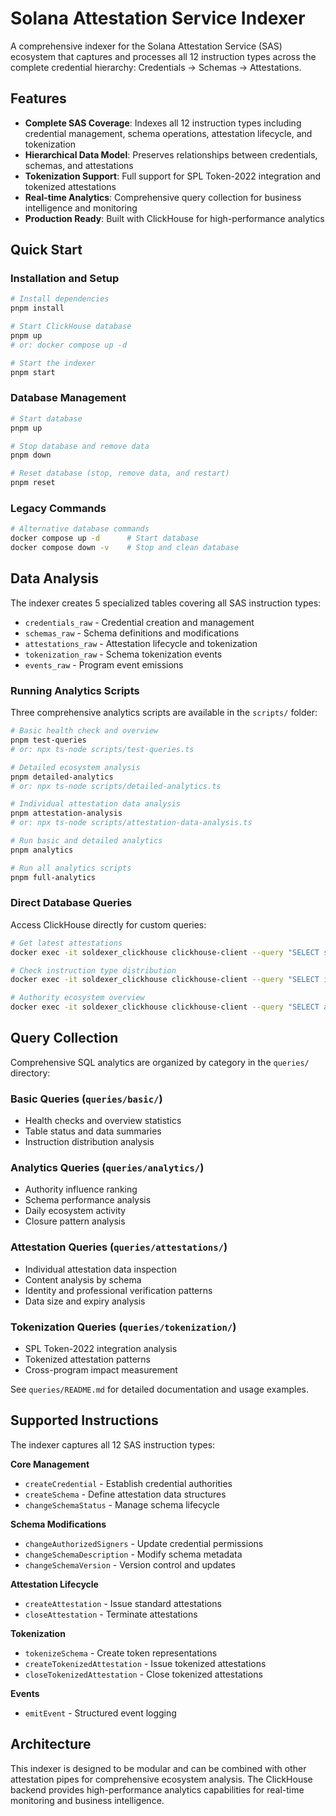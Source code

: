 # Solana Attestation Service Indexer

A comprehensive indexer for the Solana Attestation Service (SAS) ecosystem that captures and processes all 12 instruction types across the complete credential hierarchy: Credentials → Schemas → Attestations.

## Features

- **Complete SAS Coverage**: Indexes all 12 instruction types including credential management, schema operations, attestation lifecycle, and tokenization
- **Hierarchical Data Model**: Preserves relationships between credentials, schemas, and attestations
- **Tokenization Support**: Full support for SPL Token-2022 integration and tokenized attestations
- **Real-time Analytics**: Comprehensive query collection for business intelligence and monitoring
- **Production Ready**: Built with ClickHouse for high-performance analytics

## Quick Start

### Installation and Setup

```bash
# Install dependencies
pnpm install

# Start ClickHouse database
pnpm up
# or: docker compose up -d

# Start the indexer
pnpm start
```

### Database Management

```bash
# Start database
pnpm up

# Stop database and remove data
pnpm down

# Reset database (stop, remove data, and restart)
pnpm reset
```

### Legacy Commands

```bash
# Alternative database commands
docker compose up -d      # Start database
docker compose down -v    # Stop and clean database
```

## Data Analysis

The indexer creates 5 specialized tables covering all SAS instruction types:

- `credentials_raw` - Credential creation and management
- `schemas_raw` - Schema definitions and modifications  
- `attestations_raw` - Attestation lifecycle and tokenization
- `tokenization_raw` - Schema tokenization events
- `events_raw` - Program event emissions

### Running Analytics Scripts

Three comprehensive analytics scripts are available in the `scripts/` folder:

```bash
# Basic health check and overview
pnpm test-queries
# or: npx ts-node scripts/test-queries.ts

# Detailed ecosystem analysis  
pnpm detailed-analytics
# or: npx ts-node scripts/detailed-analytics.ts

# Individual attestation data analysis
pnpm attestation-analysis
# or: npx ts-node scripts/attestation-data-analysis.ts

# Run basic and detailed analytics
pnpm analytics

# Run all analytics scripts
pnpm full-analytics
```

### Direct Database Queries

Access ClickHouse directly for custom queries:

```bash
# Get latest attestations
docker exec -it soldexer_clickhouse clickhouse-client --query "SELECT slot, timestamp, credential_pda, schema_pda, authority, claim_data, expiry FROM attestations_raw ORDER BY slot DESC LIMIT 10;"

# Check instruction type distribution
docker exec -it soldexer_clickhouse clickhouse-client --query "SELECT instruction_type, COUNT(*) as count FROM (SELECT instruction_type FROM credentials_raw UNION ALL SELECT instruction_type FROM schemas_raw UNION ALL SELECT instruction_type FROM attestations_raw) GROUP BY instruction_type ORDER BY count DESC;"

# Authority ecosystem overview
docker exec -it soldexer_clickhouse clickhouse-client --query "SELECT authority, COUNT(DISTINCT credential_pda) as credentials, COUNT(DISTINCT schema_pda) as schemas, COUNT(DISTINCT attestation_pda) as attestations FROM (SELECT authority, credential_pda, '' as schema_pda, '' as attestation_pda FROM credentials_raw WHERE instruction_type = 'createCredential' UNION ALL SELECT authority, credential_pda, schema_pda, '' as attestation_pda FROM schemas_raw WHERE instruction_type = 'createSchema' UNION ALL SELECT authority, credential_pda, schema_pda, attestation_pda FROM attestations_raw WHERE instruction_type IN ('createAttestation', 'createTokenizedAttestation')) combined GROUP BY authority ORDER BY attestations DESC LIMIT 10;"
```

## Query Collection

Comprehensive SQL analytics are organized by category in the `queries/` directory:

### Basic Queries (`queries/basic/`)
- Health checks and overview statistics
- Table status and data summaries
- Instruction distribution analysis

### Analytics Queries (`queries/analytics/`)
- Authority influence ranking
- Schema performance analysis
- Daily ecosystem activity
- Closure pattern analysis

### Attestation Queries (`queries/attestations/`)
- Individual attestation data inspection
- Content analysis by schema
- Identity and professional verification patterns
- Data size and expiry analysis

### Tokenization Queries (`queries/tokenization/`)
- SPL Token-2022 integration analysis
- Tokenized attestation patterns
- Cross-program impact measurement

See `queries/README.md` for detailed documentation and usage examples.

## Supported Instructions

The indexer captures all 12 SAS instruction types:

**Core Management**
- `createCredential` - Establish credential authorities
- `createSchema` - Define attestation data structures
- `changeSchemaStatus` - Manage schema lifecycle

**Schema Modifications**  
- `changeAuthorizedSigners` - Update credential permissions
- `changeSchemaDescription` - Modify schema metadata
- `changeSchemaVersion` - Version control and updates

**Attestation Lifecycle**
- `createAttestation` - Issue standard attestations
- `closeAttestation` - Terminate attestations

**Tokenization**
- `tokenizeSchema` - Create token representations
- `createTokenizedAttestation` - Issue tokenized attestations
- `closeTokenizedAttestation` - Close tokenized attestations

**Events**
- `emitEvent` - Structured event logging

## Architecture

This indexer is designed to be modular and can be combined with other attestation pipes for comprehensive ecosystem analysis. The ClickHouse backend provides high-performance analytics capabilities for real-time monitoring and business intelligence.